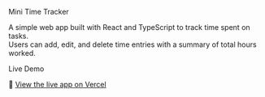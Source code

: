  Mini Time Tracker

A simple web app built with React and TypeScript to track time spent on tasks.  
Users can add, edit, and delete time entries with a summary of total hours worked.

 Live Demo

🔗 [View the live app on Vercel](time-tracker-khf84c937-ufhanos-projects.vercel.app)  

